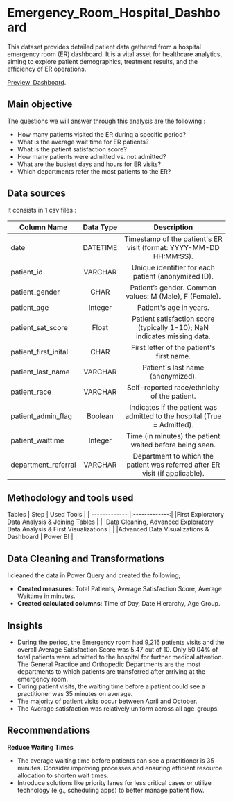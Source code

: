 # Emergency_Room_Hospital_Dashboard
This dataset provides detailed patient data gathered from a hospital emergency room (ER) dashboard. It is a vital asset for healthcare analytics, aiming to explore patient demographics, treatment results, and the efficiency of ER operations.

[Preview_Dashboard](https://github.com/David-Tu-Nguyen/Emergency_Room_Hospital_Dashboard/blob/main/PowerBI_Dashboard/Dashboard_Snapshot.gif/).

## Main objective
The questions we will answer through this analysis are the following :
- How many patients visited the ER during a specific period?
- What is the average wait time for ER patients?
- What is the patient satisfaction score?
- How many patients were admitted vs. not admitted?
- What are the busiest days and hours for ER visits?
- Which departments refer the most patients to the ER?

## Data sources
It consists in 1 csv files :

Column Name | Data Type | Description
| ------------- |:-------------:| :-------------:|
date | DATETIME | Timestamp of the patient's ER visit (format: YYYY-MM-DD HH:MM:SS).
patient_id | VARCHAR | Unique identifier for each patient (anonymized ID).
patient_gender | CHAR | Patient’s gender. Common values: M (Male), F (Female).
patient_age | Integer | Patient's age in years.
patient_sat_score | Float | Patient satisfaction score (typically 1-10); NaN indicates missing data.
patient_first_inital | CHAR | First letter of the patient's first name.
patient_last_name | VARCHAR	 | Patient's last name (anonymized).
patient_race | VARCHAR	 | Self-reported race/ethnicity of the patient.
patient_admin_flag | Boolean | Indicates if the patient was admitted to the hospital (True = Admitted).
patient_waittime | Integer | Time (in minutes) the patient waited before being seen.
department_referral | 	VARCHAR | Department to which the patient was referred after ER visit (if applicable).

## Methodology and tools used
Tables
| Step  | Used Tools |
| ------------- |:-------------:|
|First Exploratory Data Analysis & Joining Tables     |     |
|Data Cleaning, Advanced Exploratory Data Analysis & First Visualizations  |  |
|Advanced Data Visualizations & Dashboard    |  Power BI    |

## Data Cleaning and Transformations
I cleaned the data in Power Query and created the following;
- **Created measures**: Total Patients, Average Satisfaction Score, Average Waittime in minutes.
- **Created calculated columns**: Time of Day, Date Hierarchy, Age Group.

## Insights
- During the period, the Emergency room had 9,216 patients visits and the overall Average Satisfaction Score was 5.47 out of 10. Only 50.04% of total patients were admitted to the hospital for further medical attention. The General Practice and Orthopedic Departments are the most departments to which patients are transferred after arriving at the emergency room.
- During patient visits, the waiting time before a patient could see a practitioner was 35 minutes on average.
- The majority of patient visits occur between April and October.
- The Average satisfaction was relatively uniform across all age-groups.

## Recommendations
**Reduce Waiting Times**
- The average waiting time before patients can see a practitioner is 35 minutes. Consider improving processes and ensuring efficient resource allocation to shorten wait times.
- Introduce solutions like priority lanes for less critical cases or utilize technology (e.g., scheduling apps) to better manage patient flow.


